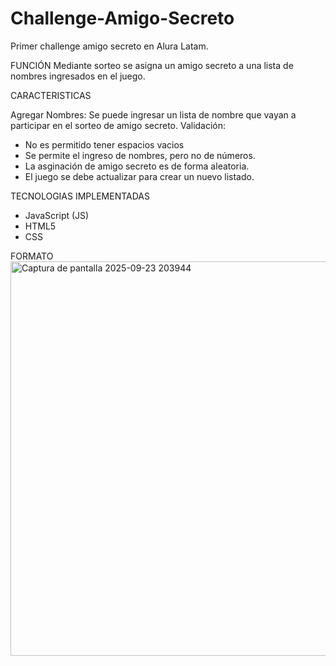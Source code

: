 # Challenge-Amigo-Secreto
Primer challenge amigo secreto en Alura Latam.

FUNCIÓN
Mediante sorteo se asigna un amigo secreto a una lista de nombres ingresados en el juego.

CARACTERISTICAS

Agregar Nombres: Se puede ingresar un lista de nombre que vayan a participar en el sorteo de amigo secreto.
Validación:
- No es permitido tener espacios vacios
- Se permite el ingreso de nombres, pero no de números.
- La asginación de amigo secreto es de forma aleatoria.
- El juego se debe actualizar para crear un nuevo listado.

TECNOLOGIAS IMPLEMENTADAS
- JavaScript (JS)
- HTML5
- CSS

FORMATO
<img width="1361" height="631" alt="Captura de pantalla 2025-09-23 203944" src="https://github.com/user-attachments/assets/042ff210-ba7a-4a53-9195-0b7384ca2bd9" />


